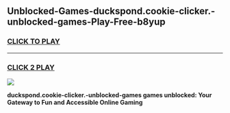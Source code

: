 
## Unblocked-Games-duckspond.cookie-clicker.-unblocked-games-Play-Free-b8yup
<h3>
<a href="https://premium76.site?title=duckspond.cookie-clicker.-unblocked-games&ref=09A">CLICK TO PLAY</a></h3>
<hr>

<h3>
<a href="https://premium76.site?title=duckspond.cookie-clicker.-unblocked-games&ref=09A">CLICK 2 PLAY</a>
  
</h3>

<a href="https://premium76.site?title=duckspond.cookie-clicker.-unblocked-games&ref=09A"><img src="https://clearcache.store/games.png"></a>


**duckspond.cookie-clicker.-unblocked-games games unblocked: Your Gateway to Fun and Accessible Online Gaming**
